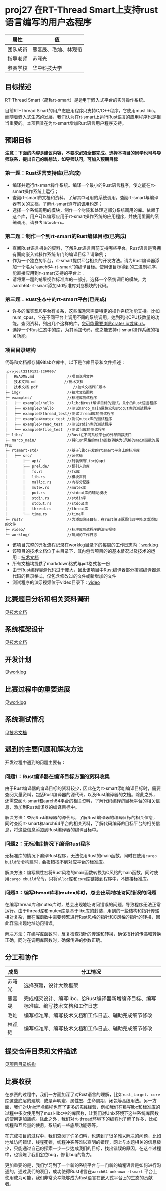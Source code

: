 # proj27 在RT-Thread Smart上支持rust语言编写的用户态程序

| 属性     | 值                   |
| -------- | -------------------- |
| 团队成员 | 熊嘉晟、毛灿、林观韬 |
| 指导老师 | 苏曙光               |
| 参赛学校 | 华中科技大学         |

## 目标描述

RT-Thread Smart（简称rt-smart）是适用于嵌入式平台的实时操作系统。

目前RT-Thread Smart的用户态应用程序只支持C/C++程序，它使用musl libc。而随着嵌入式生态的发展，我们认为在rt-smart上运行Rust语言的应用程序也是相当重要的。本项目旨在为rt-smart增加Rust语言用户程序支持。

## 预期目标

**注意：下面的内容是建议内容，不要求必须全部完成。选择本项目的同学也可与导师联系，提出自己的新想法，如导师认可，可加入预期目标**

### 第一题：Rust语言支持库(已完成)

- 编译并运行rt-smart操作系统。编译一个最小的Rust语言程序，使之能在rt-smart操作系统上运行；
- 查阅rt-smart的文档和资料，了解其中可用的系统调用。查阅rt-smart与编译器有关的文档，了解rt-smart遵守的调用约定；
- 选择一个系统调用的模块，制作一个封装和处理这部分系统调用的库。依赖于这个库，用户可以编写应用于rt-smart操作系统的应用程序，并使用里面的系统调用。请参考libtock-rs。

### 第二题：制作一个到rt-smart的Rust编译目标(已完成)

- 查阅Rust语言相关的资料，了解Rust语言目前支持哪些平台。Rust语言是否拥有面向嵌入式操作系统专门的编译目标？请举例；
- 作为一个独立的平台，rt-smart提供平台相关的开发方法。请为Rust编译器添加一个名为“aarch64-rt-smart”的编译目标。使用该目标得到的二进制程序，能直接应用到rt-smart支持的平台上；
- 请将第一题的成果视作标准库的一部分，选择一个系统调用的模块，为aarch64-rt-smart添加std标准库对应模块的代码。

### 第三题：Rust生态中的rt-smart平台(已完成)

- 许多的库实现和平台有关系，这些库通常需要特定的操作系统功能支持。比如num_cpus，它在不同平台上调用不同的系统调用，达到列出CPU核数量的功能。查阅资料，列出几个这样的库。[您可能需要浏览crates.io或lib.rs](http://xn--crates-2b6jp45f6hzoe5bfutnya307j.xn--iolib-ym6j.rs/)。
- 选择一个Rust生态中的库，为其添加代码，使之能支持rt-smart操作系统的相关功能。

### 项目目录结构

代码和文档都存储Gitlab仓库中。以下是仓库目录和文件描述： 

```plaintext
.project2210132-226009/						
│   README.md				//项目说明文件
│   技术文档.md				//技术文档
│   技术文档.pdf			    //技术文档PDF版本
├─ img/                     //技术文档图片
├─ examples/                //标准库测试程序
│	├── example1/hello		//libc和rust编译目标的测试，最小的Rust语言程序
│	├── example2/hello		//测试marco_main属性宏和stdout库的测试程序
│	├── example3/thread_test//测试thread库的测试程序
│	├── example4/mutex_test //测试mutex库的测试程序
│	├── example5/read_test  //测试stdin库的测试程序
│	└── example6/file_test  //测试fs库的测试程序
├─ libc/					//Rust在不同系统平台的外部函数接口
├─ marco_main/				//将Rust风格的main函数转换为C风格的main函数的属性宏
├─ rtsmart-std/				//基于libc开发的rtsmart平台上的标准库
│	├── src/				//源代码
│		├── api/			//封装调用libc的api
│		├── prelude/		//预引入的库
│		│   fs.rs			//fs库
│		│   lib.rs			//模块声明
│		│   malloc.rs		//内存分配器
│		│   mutex.rs		//mutex库
│		│   put.rs			//stdout库的辅助模块
│		│   stdin.rs		//stdin库
│		│   stdout.rs		//stdout库
│		│   thread.rs		//thread库
│		└── time.rs			//time库
├─ rust/					//为添加编译目标，在rust编译器源代码中修改或添加的文件
├─ video/					//标准库测试程序的演示视频
└─ worklog/					//每周的工作日志
```

- 该项目完整的开发流程记录在worklog目录下的每周的工作日志内：[worklog](https://gitlab.eduxiji.net/T202410487992548/project2210132-226009/-/tree/main/worklog)
- 该项目的技术文档位于主目录下，其内包含项目的的基本情况以及技术的运用：[技术文档](https://gitlab.eduxiji.net/T202410487992548/project2210132-226009/-/blob/main/%E6%8A%80%E6%9C%AF%E6%96%87%E6%A1%A3.pdf)
- 所有文档均提供了markdown格式与pdf格式各一份
- 由于Rust编译器源代码过于庞大，因此该项目中Rust编译器部分按照编译器源代码的目录格式，仅包含修改过的文件或新增加的文件
- 测试程序的演示视频位于video目录下：[video](https://gitlab.eduxiji.net/T202410487992548/project2210132-226009/-/tree/main/video)

## 比赛题目分析和相关资料调研

见[技术文档](https://gitlab.eduxiji.net/T202410487992548/project2210132-226009/-/blob/main/%E6%8A%80%E6%9C%AF%E6%96%87%E6%A1%A3.pdf)

## 系统框架设计

见[技术文档](https://gitlab.eduxiji.net/T202410487992548/project2210132-226009/-/blob/main/%E6%8A%80%E6%9C%AF%E6%96%87%E6%A1%A3.pdf)

## 开发计划

见[worklog](https://gitlab.eduxiji.net/T202410487992548/project2210132-226009/-/tree/main/worklog)

## 比赛过程中的重要进展

见[worklog](https://gitlab.eduxiji.net/T202410487992548/project2210132-226009/-/tree/main/worklog)

## 系统测试情况

见[技术文档](https://gitlab.eduxiji.net/T202410487992548/project2210132-226009/-/blob/main/%E6%8A%80%E6%9C%AF%E6%96%87%E6%A1%A3.pdf)

## 遇到的主要问题和解决方法

开发过程中遇到的问题主要有：

### 问题1：Rust编译器在编译目标方面的资料收集

由于Rust编译器的编译目标的资料较少，因此在为rt-smart添加编译目标时，需要查阅大量资料，包括Rust编译器的源代码，以及Rust编译器的文档。除此之外，还需查阅rt-smart和aarch64平台的相关资料，了解代码编译的目标平台的相关信息，添加到Rust编译器的编译目标中。

解决方法：查阅Rust编译器的源代码，了解Rust编译器的编译目标的相关信息，同时查阅rt-smart和aarch64平台的相关资料，了解代码编译的目标平台的相关信息，将这些信息添加到Rust编译器的编译目标中。

### 问题2：无标准库情况下编译Rust程序

无标准库的情况下编译Rust程序，无法使用Rust的main函数，同时在使用`cargo build`命令构建时，会报错找不到对应平台的标准库。

解决方法：编写属性宏将Rust风格的main函数转换为C风格的main函数，同时使用`cargo xbuild`命令，只将`alloc`库和`core`库链接到程序中，不链接标准库。

### 问题3：编写thread库和mutex库时，总会出现地址访问错误的问题

在编写thread库和mutex库时，总会出现地址访问错误的问题，导致程序无法正常运行。由于thread库和mutex库是基于libc库的封装，用到的一些结构和指针传递相对复杂，而在库函数中需要频繁进行Rust风格的指针和C风格的指针的转换，因此容易出现地址访问错误。

解决方法：在编写库函数时，反复检查指针的传递和转换，确保指针的传递和转换正确，同时在调用库函数时，确保传递的参数正确。

## 分工和协作

| 成员   | 分工情况                                                     |
| ------ | ------------------------------------------------------------ |
| 苏曙光 | 选择赛题，设计大致框架                                       |
| 熊嘉晟 | 完成框架设计、编写libc、给Rust编译器新增编译目标、编写标准库、编写技术文档和工作日志 |
| 毛灿   | 编写标准库、编写技术文档和工作日志、辅助完成细节修改         |
| 林观韬 | 编写标准库、编写技术文档和工作日志、辅助完成细节修改         |

## 提交仓库目录和文件描述

见[项目目录结构](#项目目录结构)

## 比赛收获

在参赛的过程中，我们一方面加深了对Rust语言的理解，比如`rust_target`、`core`库这些底层的建筑，或是声明宏、属性宏、生命周期、闭包等高级用法。另一方面，我们对Unix环境编程也有了更多的实践经验，例如我们在编写libc和标准库的过程中多次使用到了musl-libc中的库函数，让我们对Unix环境下这些系统库函数的使用更加熟练。除此之外，我们对rt-thread环境下的编程也了解了许多，比如线程和互斥量的使用，系统的一些底层功能等等。

在完成项目的过程中，我们查阅了许多资料，也遇到了很多难以解决的问题，比如地址访问错误，线程死锁，线程冲突等难以查明的错误，网上与本题相关的信息极少，只能通过自己的探索一步一步达成我们的目标，找出错误的原因。在这个过程中，也锻炼了我们定位bug，修复bug的能力。

更加重要的是，我们学习到了一个新的系统平台与一门新的编程语言是如何进行沟通的，通过我们的项目，成功使得Rust语言在`aarch64-unknown-rtsmart` 平台上使用成为可能，我们非常荣幸能够成为Rust语言在嵌入式平台上的生态的贡献者。